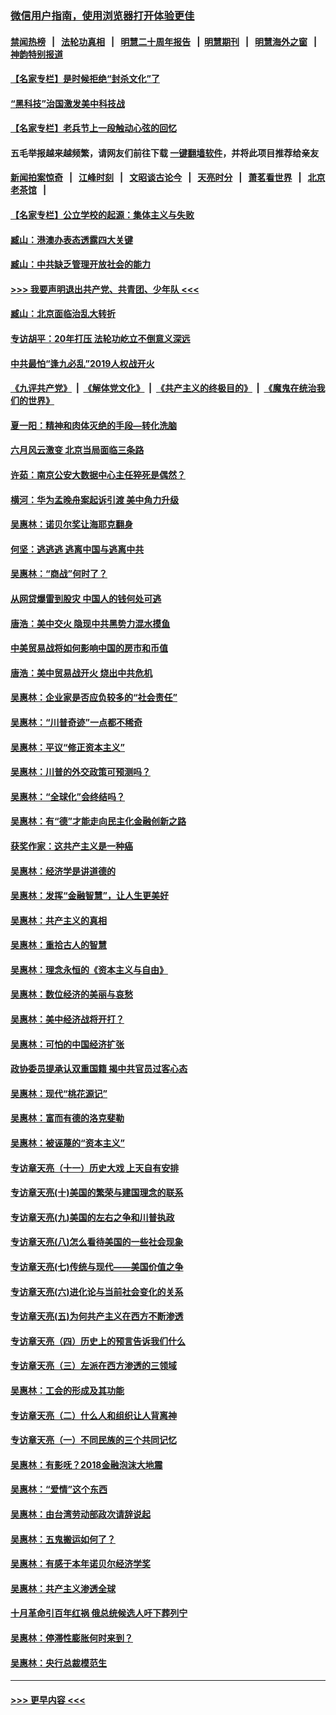 ### [微信用户指南，使用浏览器打开体验更佳](https://github.com/gfw-breaker/banned-news1/blob/master/indexes/wechat-guide.md?t=0)
#### [禁闻热榜](热点新闻.md?t=0)  &nbsp;&nbsp;|&nbsp;&nbsp; [法轮功真相](https://github.com/gfw-breaker/truth/blob/master/README.md?t=0) &nbsp;&nbsp;|&nbsp;&nbsp; [明慧二十周年报告](https://github.com/gfw-breaker/mh-reports/blob/master/README.md?t=0) &nbsp;&nbsp;|&nbsp;&nbsp;[明慧期刊](https://github.com/gfw-breaker/mh-qikan) &nbsp;&nbsp;|&nbsp;&nbsp; [明慧海外之窗](https://github.com/gfw-breaker/mh-news/blob/master/README.md?t=0) &nbsp;&nbsp;|&nbsp;&nbsp; [神韵特别报道](https://github.com/gfw-breaker/mh-news/blob/master/shenyun.md?t=0)
#### [【名家专栏】是时候拒绝“封杀文化”了](../pages/nsc423/n11814093.md?t=02091355) 
#### [“黑科技”治国激发美中科技战](../pages/nsc423/n11638056.md?t=02091355) 
#### [【名家专栏】老兵节上一段触动心弦的回忆](../pages/nsc423/n11646016.md?t=02091355) 
#### 五毛举报越来越频繁，请网友们前往下载 [一键翻墙软件](https://github.com/gfw-breaker/ssr-accounts)，并将此项目推荐给亲友
#### [新闻拍案惊奇](https://github.com/gfw-breaker/banned-news1/blob/master/pages/link4.md) &nbsp;&nbsp;|&nbsp;&nbsp; [江峰时刻](https://github.com/gfw-breaker/banned-news1/blob/master/pages/link4.md) &nbsp;&nbsp;|&nbsp;&nbsp; [文昭谈古论今](https://github.com/gfw-breaker/banned-news1/blob/master/pages/link4.md) &nbsp;&nbsp;|&nbsp;&nbsp; [天亮时分](https://github.com/gfw-breaker/banned-news1/blob/master/pages/link4.md) &nbsp;&nbsp;|&nbsp;&nbsp; [萧茗看世界](https://github.com/gfw-breaker/banned-news1/blob/master/pages/link4.md) &nbsp;&nbsp;|&nbsp;&nbsp; [北京老茶馆](https://github.com/gfw-breaker/banned-news1/blob/master/pages/link4.md) &nbsp;&nbsp;|&nbsp;&nbsp; 
#### [【名家专栏】公立学校的起源：集体主义与失败](../pages/nsc423/n11601833.md?t=02091355) 
#### [臧山：港澳办表态透露四大关键](../pages/nsc423/n11421628.md?t=02091355) 
#### [臧山：中共缺乏管理开放社会的能力](../pages/nsc423/n11407457.md?t=02091355) 
#### [>>> 我要声明退出共产党、共青团、少年队 <<<](https://github.com/begood0513/goodnews/blob/master/quit/letter.md) 
#### [臧山：北京面临治乱大转折](../pages/nsc423/n11406895.md?t=02091355) 
#### [专访胡平：20年打压 法轮功屹立不倒意义深远](../pages/nsc423/n11398800.md?t=02091355) 
#### [中共最怕“逢九必乱”2019人权战开火](../pages/nsc423/n11385248.md?t=02091355) 
#### [《九评共产党》](https://github.com/begood0513/9ping.md/blob/master/README.md) &nbsp;|&nbsp; [《解体党文化》](../../../../jtdwh.md/blob/master/README.md)  &nbsp;|&nbsp; [《共产主义的终极目的》](../../../../gczydzjmd.md/blob/master/README.md) &nbsp;|&nbsp; [《魔鬼在统治我们的世界》](../../../../mgztzwmdsj.md/blob/master/README.md) 
#### [夏一阳：精神和肉体灭绝的手段—转化洗脑](../pages/nsc423/n11368250.md?t=02091355) 
#### [六月风云激变 北京当局面临三条路](../pages/nsc423/n11313668.md?t=02091355) 
#### [许茹：南京公安大数据中心主任猝死是偶然？](../pages/nsc423/n11064744.md?t=02091355) 
#### [横河：华为孟晚舟案起诉引渡 美中角力升级](../pages/nsc423/n11027230.md?t=02091355) 
#### [吴惠林：诺贝尔奖让海耶克翻身](../pages/nsc423/n10890049.md?t=02091355) 
#### [何坚：逃逃逃 逃离中国与逃离中共](../pages/nsc423/n10592891.md?t=02091355) 
#### [吴惠林：“商战”何时了？](../pages/nsc423/n10573558.md?t=02091355) 
#### [从网贷爆雷到股灾 中国人的钱何处可逃](../pages/nsc423/n10572800.md?t=02091355) 
#### [唐浩：美中交火 隐现中共黑势力混水摸鱼](../pages/nsc423/n10544040.md?t=02091355) 
#### [中美贸易战将如何影响中国的房市和币值](../pages/nsc423/n10543697.md?t=02091355) 
#### [唐浩：美中贸易战开火 烧出中共危机](../pages/nsc423/n10540126.md?t=02091355) 
#### [吴惠林：企业家是否应负较多的“社会责任”](../pages/nsc423/n10535022.md?t=02091355) 
#### [吴惠林：“川普奇迹”一点都不稀奇](../pages/nsc423/n10512808.md?t=02091355) 
#### [吴惠林：平议“修正资本主义”](../pages/nsc423/n10495724.md?t=02091355) 
#### [吴惠林：川普的外交政策可预测吗？](../pages/nsc423/n10462387.md?t=02091355) 
#### [吴惠林：“全球化”会终结吗？](../pages/nsc423/n10452838.md?t=02091355) 
#### [吴惠林：有“德”才能走向民主化金融创新之路](../pages/nsc423/n10432292.md?t=02091355) 
#### [获奖作家：这共产主义是一种癌](../pages/nsc423/n10431541.md?t=02091355) 
#### [吴惠林：经济学是讲道德的](../pages/nsc423/n10398014.md?t=02091355) 
#### [吴惠林：发挥“金融智慧”，让人生更美好](../pages/nsc423/n10375019.md?t=02091355) 
#### [吴惠林：共产主义的真相](../pages/nsc423/n10351394.md?t=02091355) 
#### [吴惠林：重拾古人的智慧](../pages/nsc423/n10337691.md?t=02091355) 
#### [吴惠林：理念永恒的《资本主义与自由》](../pages/nsc423/n10316274.md?t=02091355) 
#### [吴惠林：数位经济的美丽与哀愁](../pages/nsc423/n10292946.md?t=02091355) 
#### [吴惠林：美中经济战将开打？](../pages/nsc423/n10258825.md?t=02091355) 
#### [吴惠林：可怕的中国经济扩张](../pages/nsc423/n10219147.md?t=02091355) 
#### [政协委员提承认双重国籍 揭中共官员过客心态](../pages/nsc423/n10208809.md?t=02091355) 
#### [吴惠林：现代“桃花源记”](../pages/nsc423/n10185234.md?t=02091355) 
#### [吴惠林：富而有德的洛克斐勒](../pages/nsc423/n10142264.md?t=02091355) 
#### [吴惠林：被诬蔑的“资本主义”](../pages/nsc423/n10124816.md?t=02091355) 
#### [专访章天亮（十一）历史大戏 上天自有安排](../pages/nsc423/n10094905.md?t=02091355) 
#### [专访章天亮(十)美国的繁荣与建国理念的联系](../pages/nsc423/n10094899.md?t=02091355) 
#### [专访章天亮(九)美国的左右之争和川普执政](../pages/nsc423/n10094889.md?t=02091355) 
#### [专访章天亮(八)怎么看待美国的一些社会现象](../pages/nsc423/n10094857.md?t=02091355) 
#### [专访章天亮(七)传统与现代——美国价值之争](../pages/nsc423/n10093140.md?t=02091355) 
#### [专访章天亮(六)进化论与当前社会变化的关系](../pages/nsc423/n10092036.md?t=02091355) 
#### [专访章天亮(五)为何共产主义在西方不断渗透](../pages/nsc423/n10083620.md?t=02091355) 
#### [专访章天亮（四）历史上的预言告诉我们什么](../pages/nsc423/n10083606.md?t=02091355) 
#### [专访章天亮（三）左派在西方渗透的三领域](../pages/nsc423/n10081115.md?t=02091355) 
#### [吴惠林：工会的形成及其功能](../pages/nsc423/n10080633.md?t=02091355) 
#### [专访章天亮（二）什么人和组织让人背离神](../pages/nsc423/n10076637.md?t=02091355) 
#### [专访章天亮（一）不同民族的三个共同记忆](../pages/nsc423/n10074188.md?t=02091355) 
#### [吴惠林：有影呒？2018金融泡沫大地震](../pages/nsc423/n10040534.md?t=02091355) 
#### [吴惠林：“爱情”这个东西](../pages/nsc423/n10019423.md?t=02091355) 
#### [吴惠林：由台湾劳动部政次请辞说起](../pages/nsc423/n9979679.md?t=02091355) 
#### [吴惠林：五鬼搬运如何了？](../pages/nsc423/n9925338.md?t=02091355) 
#### [吴惠林：有感于本年诺贝尔经济学奖](../pages/nsc423/n9871883.md?t=02091355) 
#### [吴惠林：共产主义渗透全球](../pages/nsc423/n9812748.md?t=02091355) 
#### [十月革命引百年红祸 俄总统候选人吁下葬列宁](../pages/nsc423/n9810182.md?t=02091355) 
#### [吴惠林：停滞性膨胀何时来到？](../pages/nsc423/n9764136.md?t=02091355) 
#### [吴惠林：央行总裁模范生](../pages/nsc423/n9728134.md?t=02091355) 

----
#### [ >>> 更早内容 <<< ](../indexes/nsc423-earlier.md)
